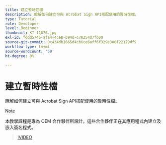 ```yaml
---
title: 建立暫時性檔
description: 瞭解如何建立可與 Acrobat Sign API搭配使用的暫時性檔。
type: Tutorial
role: Developer
level: Beginner
thumbnail: KT-11076.jpg
exl-id: fddd5745-afa4-4ce8-b94d-c78254d7fb00
source-git-commit: 0c434db1665d4cb6ce6aff6f329e300f22129df9
workflow-type: tm+mt
source-wordcount: '59'
ht-degree: 0%

---
```


# 建立暫時性檔

瞭解如何建立可與 Acrobat Sign API搭配使用的暫時性檔。

>[!NOTE]
>
>本教學課程是專為 OEM 合作夥伴所設計，這些合作夥伴正在其應用程式內建立及嵌入簽名程式。

>[!VIDEO](https://video.tv.adobe.com/v/347351?hidetitle=true)
